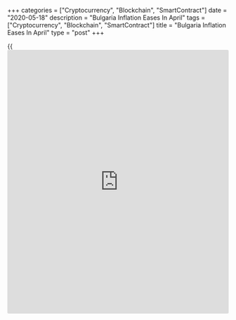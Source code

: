 +++
categories = ["Cryptocurrency", "Blockchain", "SmartContract"]
date = "2020-05-18"
description = "Bulgaria Inflation Eases In April"
tags = ["Cryptocurrency", "Blockchain", "SmartContract"]
title = "Bulgaria Inflation Eases In April"
type = "post"
+++

{{<iframe id="large-banner" src="https://www.bounty.group/#slide=26.0" width="100%" height="600" scrolling="no" style="border: 0px solid rgb(216, 221, 230); border-radius: 3px;">}}

Bulgaria's consumer price inflation eased for the third straight month
in April, figures from the National Statistical Institute showed on
Monday.

The consumer price index rose 1.8 year-on-year in April, after a 3.0
percent increase in March.

Prices of food and non-alcoholic beverages grew 6.6 percent annually in
April and those of restaurants and hotels gained 5.9 percent.

Meanwhile, prices for transportation and communication declined 9.4
percent and 3.6 percent, respectively.

On a monthly basis, consumer prices fell 0.6 percent in April, the same
pace of fall as seen in the previous month.

The EU measure of harmonized index of consumer prices, or HICP, rose 1.3
percent on a yearly basis in April and declined 0.4 percent from the
previous month.

For comments and feedback [contact](https://www.playgroundfx.com/contact/): editorial@rtt[news](https://www.letsplayfx.com/blog/forex-news-website/).com

[Economic News][1]

 **What parts of the world are seeing the best (and worst) economic
performances lately? Click[here][2] to check out our [Econ Scorecard][2]
and find out! See up-to-the-moment [ranking](https://www.playgroundfx.com/blog/crypto-exchange-ranking/)s for the best and worst
performers in [GDP][2], [unemployment rate][3], [inflation][4] and much
more.**

   1. www.rtt[news](https://www.letsplayfx.com/blog/forex-news-website/).com/Content/EconomicNews.aspx
   2. www.rtt[news](https://www.letsplayfx.com/blog/forex-news-website/).com/economic-scorecard/world-rank/GDP/highest-performance.aspx
   3. www.rtt[news](https://www.letsplayfx.com/blog/forex-news-website/).com/economic-scorecard/world-rank/unemployment-rate/lowest-performance.aspx
   4. www.rtt[news](https://www.letsplayfx.com/blog/forex-news-website/).com/economic-scorecard/world-rank/CPI/highest-performance.aspx